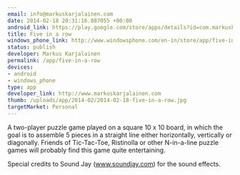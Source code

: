 ```yaml
--- 
email: info@markuskarjalainen.com
date: 2014-02-18 20:31:16.087055 +00:00
android_link: https://play.google.com/store/apps/details?id=com.markuskarjalainen.fiveinarow
title: Five in a row
windows_phone_link: http://www.windowsphone.com/en-in/store/app/five-in-a-row/07835dd5-319b-4886-9879-2b308197ff50
status: publish
developer: Markus Karjalainen
permalink: /app/five-in-a-row
devices: 
- android
- windows_phone
type: app
developer_link: http://www.markuskarjalainen.com
thumb: /uploads/app/2014-02/2014-02-18-five-in-a-row.jpg
targetMarket: Personal
---
```


A two-player puzzle game played on a square 10 x 10 board, in which the goal is to assemble 5 pieces in a straight line either horizontally, vertically or diagonally. Friends of Tic-Tac-Toe, Ristinolla or other N-in-a-line puzzle games will probably find this game quite entertaining. 

Special credits to Sound Jay (www.soundjay.com) for the sound effects.
